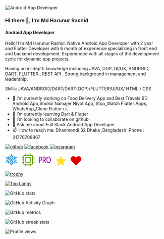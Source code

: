![Android App Developer](https://scontent.fdac136-1.fna.fbcdn.net/v/t39.30808-6/p720x720/264231253_1037847457070490_8952370619778119088_n.jpg?_nc_cat=108&ccb=1-5&_nc_sid=e3f864&_nc_eui2=AeG8F2a3YBuLaDbFc9idq0w6JAH4XfFVIfkkAfhd8VUh-fr8VvyfIPTFE0hUnJsXrN-YPPwOsfB2fyTCzFnpAKJb&_nc_ohc=Z77CC2nVAioAX8BpqtK&_nc_oc=AQk5Ktn0Ed72DMiUT9tJXQhWYaiRwI2DCnVrH7bg5SfksU_Hsu0nWRYXfGUjfk19-nU&_nc_ht=scontent.fdac136-1.fna&oh=00_AT8IcDvEy9ks4R8GBOqdF-YKS5i2Nmk6_gnRWftnKuC7TA&oe=61EB6AA5)

### Hi there 👋, I'm Md Harunur Rashid
#### Android App Developer


Hello! I’m Md Harunur Rashid. Native Android App Developer with 2 year and Flutter Developer with 6 month of experience specializing in front end and backend development. Experienced with all stages of the development cycle for dynamic app projects.

Having an in-depth knowledge including JAVA, OOP, UI/UX, ANDROID, DART, FLUTTER , REST API . Strong background in management and leadership.

Skills: JAVA/ANDROID/DART/DART(OOP)/FLUTTER/UI/UX/ HTML / CSS

- 🔭 I’m currently working on Food Delivery App and Best Travels BD Android App,Shokol Namajer Niyot App,  Stop_Watch Flutter Apps, WhatsApp_Clone Flutter ui,  
- 🌱 I’m currently learning Dart & Flutter 
- 👯 I’m looking to collaborate on github 
- 💬 Ask me about Full Stack Android  App Developer 
- 📫 How to reach me:  Dhanmondi 32 Dhaka ,Bangladesh .Phone : 01776708867 


[<img src='https://cdn.jsdelivr.net/npm/simple-icons@3.0.1/icons/github.svg' alt='github' height='40'>](https://github.com/https://github.com/harun077)  [<img src='https://cdn.jsdelivr.net/npm/simple-icons@3.0.1/icons/facebook.svg' alt='facebook' height='40'>](https://www.facebook.com/https://www.facebook.com/singerapon.babu)  [<img src='https://cdn.jsdelivr.net/npm/simple-icons@3.0.1/icons/instagram.svg' alt='instagram' height='40'>](https://www.instagram.com/https://www.instagram.com/ariyanbabu699/?hl=en/)  

<a href='https://archiveprogram.github.com/'><img src='https://raw.githubusercontent.com/acervenky/animated-github-badges/master/assets/acbadge.gif' width='40' height='40'></a> <a href='https://docs.github.com/en/developers'><img src='https://raw.githubusercontent.com/acervenky/animated-github-badges/master/assets/devbadge.gif' width='40' height='40'></a> <a href='https://github.com/pricing'><img src='https://raw.githubusercontent.com/acervenky/animated-github-badges/master/assets/pro.gif' width='40' height='40'></a> <a href='https://stars.github.com/'><img src='https://raw.githubusercontent.com/acervenky/animated-github-badges/master/assets/starbadge.gif' width='35' height='35'></a> <a href='https://docs.github.com/en/github/supporting-the-open-source-community-with-github-sponsors'><img src='https://raw.githubusercontent.com/acervenky/animated-github-badges/master/assets/sponsorbadge.gif' width='35' height='35'></a> 

[![trophy](https://github-profile-trophy.vercel.app/?username=https://github.com/harun077)](https://github.com/ryo-ma/github-profile-trophy)

[![Top Langs](https://github-readme-stats.vercel.app/api/top-langs/?username=https://github.com/harun077)](https://github.com/anuraghazra/github-readme-stats)

![GitHub stats](https://github-readme-stats.vercel.app/api?username=https://github.com/harun077&show_icons=true&count_private=true)  

![GitHub Activity Graph](https://activity-graph.herokuapp.com/graph?username=https://github.com/harun077)  

![GitHub metrics](https://metrics.lecoq.io/https://github.com/harun077)  

![GitHub streak stats](https://github-readme-streak-stats.herokuapp.com/?user=https://github.com/harun077)  

![Profile views](https://gpvc.arturio.dev/https://github.com/harun077)  
